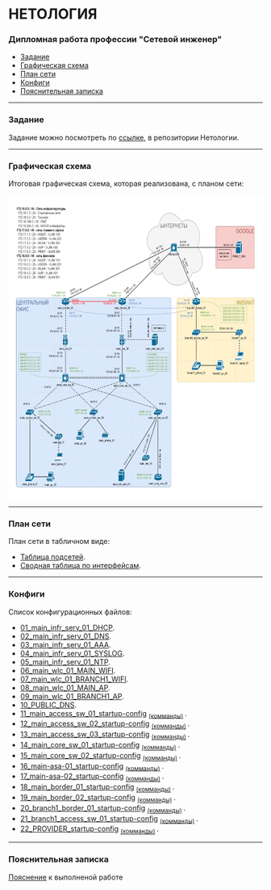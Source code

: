 #  НЕТОЛОГИЯ

### Дипломная работа профессии "Сетевой инженер"

- [Задание](#Задание)
- [Графическая схема](#Графическая-схема)
- [План сети](#План-сети)
- [Конфиги](#Конфиги)
- [Пояснительная записка](#Пояснительная-записка)

---

### Задание

Задание можно посмотреть по [ссылке](https://github.com/netology-code/ntw-diplom/blob/main/README.md), в репозитории Нетологии.

---

### Графическая схема

Итоговая графическая схема, которая реализована, с планом сети:

<img src="source/layout.png" width="800" height="600">

---

### План сети

План сети в табличном виде:
- [Таблица подсетей](source/subnets.md).
- [Сводная таблица по интерфейсам](source/interfaces.md).

---

### Конфиги

Список конфигурационных файлов:
- [01_main_infr_serv_01_DHCP](configs/01_main_infr_serv_01_DHCP.png).
- [02_main_infr_serv_01_DNS](configs/02_main_infr_serv_01_DNS.png).
- [03_main_infr_serv_01_AAA](configs/03_main_infr_serv_01_AAA.png).
- [04_main_infr_serv_01_SYSLOG](configs/04_main_infr_serv_01_SYSLOG.png).
- [05_main_infr_serv_01_NTP](configs/05_main_infr_serv_01_NTP.png).
- [06_main_wlc_01_MAIN_WIFI](configs/06_main_wlc_01_MAIN_WIFI.png).
- [07_main_wlc_01_BRANCH1_WIFI](configs/07_main_wlc_01_BRANCH1_WIFI.png).
- [08_main_wlc_01_MAIN_AP](configs/08_main_wlc_01_MAIN_AP.png).
- [09_main_wlc_01_BRANCH1_AP](configs/09_main_wlc_01_BRANCH1_AP.png).
- [10_PUBLIC_DNS](configs/10_PUBLIC_DNS.png).
- [11_main_access_sw_01_startup-config](configs/11_main_access_sw_01_startup-config) <sub> [(комманды)](commands/01-main_access_sw_01) </sub>.
- [12_main_access_sw_02_startup-config](configs/12_main_access_sw_02_startup-config) <sub> [(комманды)](commands/02-main_access_sw_02) </sub>.
- [13_main_access_sw_03_startup-config](configs/13_main_access_sw_03_startup-config) <sub> [(комманды)](commands/03-main_access_sw_03) </sub>.
- [14_main_core_sw_01_startup-config](configs/14_main_core_sw_01_startup-config) <sub> [(комманды)](commands/04-main_core_sw_01) </sub>.
- [15_main_core_sw_02_startup-config](configs/15_main_core_sw_02_startup-config) <sub> [(комманды)](commands/05-main_core_sw_02) </sub>.
- [16_main-asa-01_startup-config](configs/16_main-asa-01_startup-config) <sub> [(комманды)](commands/07-main_asa_01) </sub>.
- [17_main-asa-02_startup-config](configs/17_main-asa-02_startup-config) <sub> [(комманды)](commands/08-main_asa_02) </sub>.
- [18_main_border_01_startup-config](configs/18_main_border_01_startup-config) <sub> [(комманды)](commands/09-main_border_01) </sub>.
- [19_main_border_02_startup-config](configs/19_main_border_02_startup-config) <sub> [(комманды)](commands/10-main_border_02) </sub>.
- [20_branch1_border_01_startup-config](configs/20_branch1_border_01_startup-config) <sub> [(комманды)](commands/11-branch1_border_01) </sub>.
- [21_branch1_access_sw_01_startup-config](configs/21_branch1_access_sw_01_startup-config) <sub> [(комманды)](commands/12-branch1_access_sw_01) </sub>.
- [22_PROVIDER_startup-config](configs/22_PROVIDER_startup-config) <sub> [(комманды)](commands/PROVIDER) </sub>.

---

### Пояснительная записка

[Пояснение](explan.md) к выполненой работе



